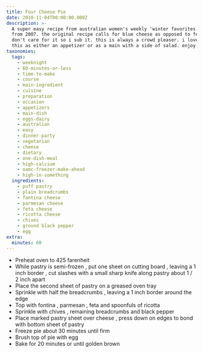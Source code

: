 ```yaml
---
title: Four Cheese Pie
date: 2010-11-04T00:00:00.000Z
description: >-
  A super easy recipe from australian women's weekly 'winter favorites' magazine
  from 2007. the original recipe calls for blue cheese as opposed to feta, but i
  don't care for it so i sub it. this is always a crowd pleaser. i love serving
  this as either an appetizer or as a main with a side of salad. enjoy!
taxonomies:
  tags:
    - weeknight
    - 60-minutes-or-less
    - time-to-make
    - course
    - main-ingredient
    - cuisine
    - preparation
    - occasion
    - appetizers
    - main-dish
    - eggs-dairy
    - australian
    - easy
    - dinner-party
    - vegetarian
    - cheese
    - dietary
    - one-dish-meal
    - high-calcium
    - oamc-freezer-make-ahead
    - high-in-something
  ingredients:
    - puff pastry
    - plain breadcrumbs
    - fontina cheese
    - parmesan cheese
    - feta cheese
    - ricotta cheese
    - chives
    - ground black pepper
    - egg
extra:
  minutes: 60
---
```

 - Preheat oven to 425 farenheit
 - While pastry is semi-frozen , put one sheet on cutting board , leaving a 1 inch border , cut slashes with a small sharp knife along pastry about 1 / 2 inch apart
 - Place the second sheet of pastry on a greased oven tray
 - Sprinkle with half the breadcrumbs , leaving a 1 inch border around the edge
 - Top with fontina , parmesan , feta and spoonfuls of ricotta
 - Sprinkle with chives , remaining breadcrumbs and black pepper
 - Place marked pastry sheet over cheese , press down on edges to bond with bottom sheet of pastry
 - Freeze pie about 30 minutes until firm
 - Brush top of pie with egg
 - Bake for 20 minutes or until golden brown
